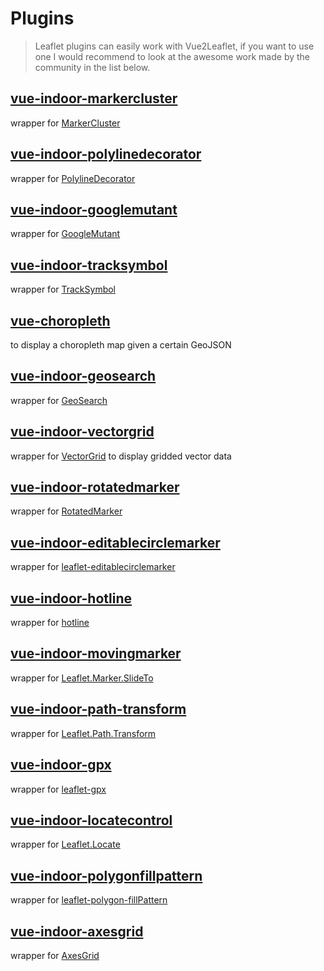 # Plugins

> Leaflet plugins can easily work with Vue2Leaflet, if you want to use one I would recommend to look at the awesome work made by the community in the list below.


## [vue-indoor-markercluster](https://github.com/jperelli/vue-indoor-markercluster)

wrapper for [MarkerCluster](https://github.com/Leaflet/Leaflet.markercluster)

## [vue-indoor-polylinedecorator](https://github.com/jperelli/vue-indoor-polylinedecorator)

wrapper for [PolylineDecorator](https://github.com/bbecquet/Leaflet.PolylineDecorator)

## [vue-indoor-googlemutant](https://github.com/jperelli/vue-indoor-googlemutant)

wrapper for [GoogleMutant](https://gitlab.com/IvanSanchez/Leaflet.GridLayer.GoogleMutant)

## [vue-indoor-tracksymbol](https://github.com/ais-one/vue-indoor-tracksymbol)

wrapper for [TrackSymbol](https://github.com/lethexa/leaflet-tracksymbol)

## [vue-choropleth](https://github.com/voluntadpear/vue-choropleth)

to display a choropleth map given a certain GeoJSON

## [vue-indoor-geosearch](https://github.com/fega/vue-indoor-geosearch)

wrapper for [GeoSearch](https://github.com/smeijer/leaflet-geosearch)

## [vue-indoor-vectorgrid](https://github.com/tesselo/vue-indoor-vectorgrid)

wrapper for [VectorGrid](https://github.com/Leaflet/Leaflet.VectorGrid) to display gridded vector data

## [vue-indoor-rotatedmarker](https://github.com/imudin/vue-indoor-rotatedmarker)

wrapper for [RotatedMarker](https://github.com/bbecquet/Leaflet.RotatedMarker)

## [vue-indoor-editablecirclemarker](https://github.com/cualbondi/vue-indoor-editablecirclemarker)

wrapper for [leaflet-editablecirclemarker](https://github.com/cualbondi/leaflet-editablecirclemarker)

## [vue-indoor-hotline](https://github.com/ikmolbo/vue-indoor-hotline)

wrapper for [hotline](https://github.com/iosphere/Leaflet.hotline)

## [vue-indoor-movingmarker](https://github.com/LouisMazel/vue-indoor-movingmarker)

wrapper for [Leaflet.Marker.SlideTo](https://gitlab.com/IvanSanchez/Leaflet.Marker.SlideTo)

## [vue-indoor-path-transform](https://github.com/imudin/vue-indoor-path-transform)

wrapper for [Leaflet.Path.Transform](https://github.com/w8r/Leaflet.Path.Transform)

## [vue-indoor-gpx](https://github.com/tdcook/vue-indoor-gpx)

wrapper for [leaflet-gpx](https://github.com/mpetazzoni/leaflet-gpx)

## [vue-indoor-locatecontrol](https://github.com/vUdav/vue-indoor-locatecontrol)

wrapper for [Leaflet.Locate](https://github.com/domoritz/leaflet-locatecontrol)

## [vue-indoor-polygonfillpattern](https://github.com/guillaumejounel/vue-indoor-polygonfillpattern)

wrapper for [leaflet-polygon-fillPattern](https://github.com/lwsu/leaflet-polygon-fillPattern)

## [vue-indoor-axesgrid](https://github.com/mudin/vue-indoor-axesgrid)

wrapper for [AxesGrid](https://github.com/mudin/Leaflet.AxesGrid)